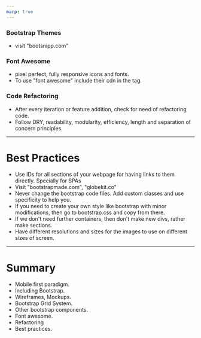 ```yaml
---
marp: true
---
```


### Bootstrap Themes
 + visit "bootsnipp.com"

### Font Awesome
 + pixel perfect, fully responsive icons and fonts.
 + To use "font awesome" include their cdn in the <link> tag.

### Code Refactoring
 + After every iteration or feature addition, check for need of refactoring code.
 + Follow DRY, readability, modularity, efficiency, length and separation of concern principles.

 ---

# Best Practices
+ Use IDs for all sections of your webpage for having links to them directly. Specially for SPAs
+ Visit "bootstrapmade.com", "globekit.co"
+ Never change the bootstrap code files. Add custom classes and use specificity to help you.
+ If you need to create your own style like bootstrap with minor modifications, then go to bootstrap.css and copy from there.
+ If we don't need further containers, then don't make new divs, rather make sections.
+ Have different resolutions and sizes for the images to use on different sizes of screen.

---

# Summary
+ Mobile first paradigm.
+ Including Bootstrap.
+ Wireframes, Mockups.
+ Bootstrap Grid System.
+ Other bootstrap components.
+ Font awesome.
+ Refactoring
+ Best practices.